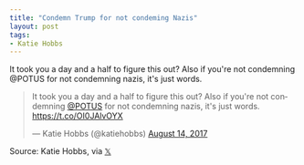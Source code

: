 ```yaml
---
title: "Condemn Trump for not condeming Nazis"
layout: post
tags:
- Katie Hobbs
---
```


It took you a day and a half to figure this out? Also if you're not condemning
@POTUS for not condemning nazis, it's just words.

<blockquote class="twitter-tweet"><p lang="en" dir="ltr">It took you a day and a half to figure this out? Also if you&#39;re not condemning <a href="https://twitter.com/POTUS?ref_src=twsrc%5Etfw">@POTUS</a> for not condemning nazis, it&#39;s just words. <a href="https://t.co/OI0JAlvOYX">https://t.co/OI0JAlvOYX</a></p>&mdash; Katie Hobbs (@katiehobbs) <a href="https://twitter.com/katiehobbs/status/897130625714356224?ref_src=twsrc%5Etfw">August 14, 2017</a></blockquote> <script async src="https://platform.twitter.com/widgets.js" charset="utf-8"></script>

Source: Katie Hobbs, via [𝕏](https://x.com)
